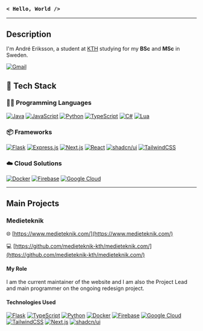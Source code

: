 ### `< Hello, World />`
--------------------------------
## Description
I'm André Eriksson, a student at [KTH](https://www.kth.se/) studying for my **BSc** and **MSc** in Sweden.

[![Gmail](https://img.shields.io/badge/andreeriksson444@gmail.com-D14836?style=for-the-badge&logo=gmail&logoColor=white)](mailto:andreeriksson444@gmail.com)

## 🔨 Tech Stack
### 👨‍💻 Programming Languages
[![Java](https://img.shields.io/badge/Java-%23ED8B00.svg?style=for-the-badge&logo=openjdk&logoColor=white)](https://www.java.com/en/) [![JavaScript](https://img.shields.io/badge/JavaScript-F7DF1E?style=for-the-badge&logo=javascript&logoColor=000)](https://developer.mozilla.org/en-US/docs/Web/javascript) [![Python](https://img.shields.io/badge/Python-3776AB?style=for-the-badge&logo=python&logoColor=fff)](https://www.python.org/) [![TypeScript](https://img.shields.io/badge/TypeScript-3178C6?style=for-the-badge&logo=typescript&logoColor=fff)](https://www.typescriptlang.org/)
[![C#](https://img.shields.io/badge/C%23-%23239120.svg?style=for-the-badge&logo=csharp&logoColor=white)](https://dotnet.microsoft.com/en-us/languages/csharp) [![Lua](https://img.shields.io/badge/Lua-%232C2D72.svg?style=for-the-badge&logo=lua&logoColor=white)](https://www.lua.org/)

### 📦 Frameworks
[![Flask](https://img.shields.io/badge/Flask-000?style=for-the-badge&logo=flask&logoColor=fff)](https://flask.palletsprojects.com/en/3.0.x/) [![Express.js](https://img.shields.io/badge/Express.js-%23404d59.svg?style=for-the-badge&logo=express&logoColor=%2361DAFB)](https://expressjs.com/) [![Next.js](https://img.shields.io/badge/Next.js-black?style=for-the-badge&logo=next.js&logoColor=white)](https://nextjs.org/) [![React](https://img.shields.io/badge/React-%2320232a.svg?style=for-the-badge&logo=react&logoColor=%2361DAFB)](https://react.dev/)
[![shadcn/ui](https://img.shields.io/badge/shadcn%2Fui-000?style=for-the-badge&logo=shadcnui&logoColor=fff)](https://ui.shadcn.com/) [![TailwindCSS](https://img.shields.io/badge/Tailwind%20CSS-%2338B2AC.svg?style=for-the-badge&logo=tailwind-css&logoColor=white)](https://tailwindcss.com/)

### ☁️ Cloud Solutions
[![Docker](https://img.shields.io/badge/Docker-2496ED?style=for-the-badge&logo=docker&logoColor=fff)](https://www.docker.com/) [![Firebase](https://img.shields.io/badge/Firebase-039BE5?style=for-the-badge&logo=Firebase&logoColor=white)](https://firebase.google.com/) [![Google Cloud](https://img.shields.io/badge/Google%20Cloud-%234285F4.svg?style=for-the-badge&logo=google-cloud&logoColor=white)](https://cloud.google.com/?hl=en)

----------------------------

## Main Projects
### Medieteknik
🌐 [https://www.medieteknik.com/](https://www.medieteknik.com/)

💻 [https://github.com/medieteknik-kth/medieteknik.com/](https://github.com/medieteknik-kth/medieteknik.com/)
#### My Role
I am the current maintainer of the website and I am also the Project Lead and main programmer on the ongoing redesign project.

#### Technologies Used
[![Flask](https://img.shields.io/badge/Flask-000?style=for-the-badge&logo=flask&logoColor=fff)](https://flask.palletsprojects.com/en/3.0.x/) [![TypeScript](https://img.shields.io/badge/TypeScript-3178C6?style=for-the-badge&logo=typescript&logoColor=fff)](https://www.typescriptlang.org/) [![Python](https://img.shields.io/badge/Python-3776AB?style=for-the-badge&logo=python&logoColor=fff)](https://www.python.org/) [![Docker](https://img.shields.io/badge/Docker-2496ED?style=for-the-badge&logo=docker&logoColor=fff)](https://www.docker.com/)  [![Firebase](https://img.shields.io/badge/Firebase-039BE5?style=for-the-badge&logo=Firebase&logoColor=white)](https://firebase.google.com/) [![Google Cloud](https://img.shields.io/badge/Google%20Cloud-%234285F4.svg?style=for-the-badge&logo=google-cloud&logoColor=white)](https://cloud.google.com/?hl=en) [![TailwindCSS](https://img.shields.io/badge/Tailwind%20CSS-%2338B2AC.svg?style=for-the-badge&logo=tailwind-css&logoColor=white)](https://tailwindcss.com/) [![Next.js](https://img.shields.io/badge/Next.js-black?style=for-the-badge&logo=next.js&logoColor=white)](https://nextjs.org/) [![shadcn/ui](https://img.shields.io/badge/shadcn%2Fui-000?style=for-the-badge&logo=shadcnui&logoColor=fff)](https://ui.shadcn.com/)
